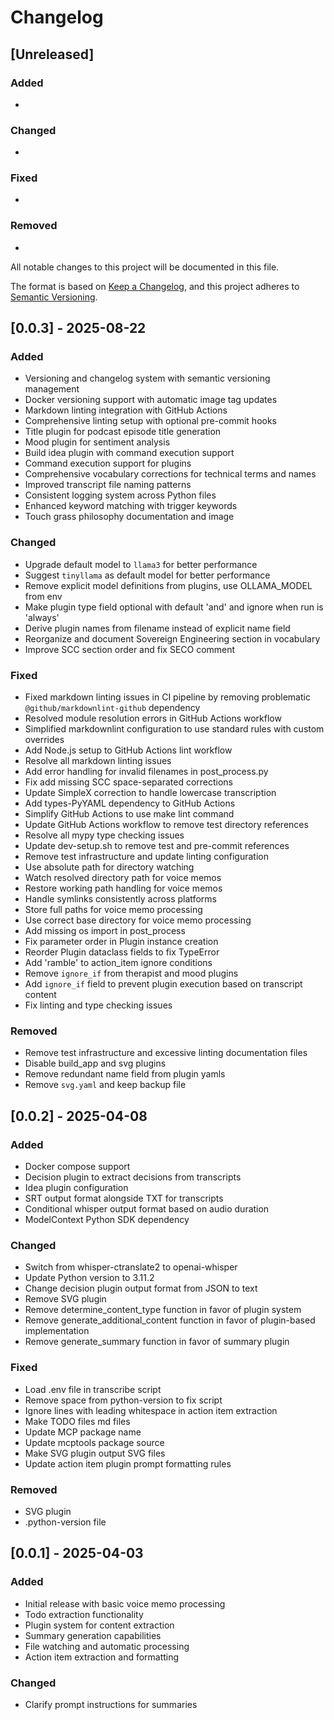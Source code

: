 # Changelog

## [Unreleased]

### Added
- 

### Changed
- 

### Fixed
- 

### Removed
- 


All notable changes to this project will be documented in this file.

The format is based on [Keep a Changelog](https://keepachangelog.com/en/1.0.0/),
and this project adheres to [Semantic Versioning](https://semver.org/spec/v2.0.0.html).

## [0.0.3] - 2025-08-22

### Added
- Versioning and changelog system with semantic versioning management
- Docker versioning support with automatic image tag updates
- Markdown linting integration with GitHub Actions
- Comprehensive linting setup with optional pre-commit hooks
- Title plugin for podcast episode title generation
- Mood plugin for sentiment analysis
- Build idea plugin with command execution support
- Command execution support for plugins
- Comprehensive vocabulary corrections for technical terms and names
- Improved transcript file naming patterns
- Consistent logging system across Python files
- Enhanced keyword matching with trigger keywords
- Touch grass philosophy documentation and image

### Changed
- Upgrade default model to `llama3` for better performance
- Suggest `tinyllama` as default model for better performance
- Remove explicit model definitions from plugins, use OLLAMA_MODEL from env
- Make plugin type field optional with default 'and' and ignore when run is 'always'
- Derive plugin names from filename instead of explicit name field
- Reorganize and document Sovereign Engineering section in vocabulary
- Improve SCC section order and fix SECO comment

### Fixed
- Fixed markdown linting issues in CI pipeline by removing problematic `@github/markdownlint-github` dependency
- Resolved module resolution errors in GitHub Actions workflow
- Simplified markdownlint configuration to use standard rules with custom overrides
- Add Node.js setup to GitHub Actions lint workflow
- Resolve all markdown linting issues
- Add error handling for invalid filenames in post_process.py
- Fix add missing SCC space-separated corrections
- Update SimpleX correction to handle lowercase transcription
- Add types-PyYAML dependency to GitHub Actions
- Simplify GitHub Actions to use make lint command
- Update GitHub Actions workflow to remove test directory references
- Resolve all mypy type checking issues
- Update dev-setup.sh to remove test and pre-commit references
- Remove test infrastructure and update linting configuration
- Use absolute path for directory watching
- Watch resolved directory path for voice memos
- Restore working path handling for voice memos
- Handle symlinks consistently across platforms
- Store full paths for voice memo processing
- Use correct base directory for voice memo processing
- Add missing os import in post_process
- Fix parameter order in Plugin instance creation
- Reorder Plugin dataclass fields to fix TypeError
- Add 'ramble' to action_item ignore conditions
- Remove `ignore_if` from therapist and mood plugins
- Add `ignore_if` field to prevent plugin execution based on transcript content
- Fix linting and type checking issues

### Removed
- Remove test infrastructure and excessive linting documentation files
- Disable build_app and svg plugins
- Remove redundant name field from plugin yamls
- Remove `svg.yaml` and keep backup file

## [0.0.2] - 2025-04-08

### Added

- Docker compose support
- Decision plugin to extract decisions from transcripts
- Idea plugin configuration
- SRT output format alongside TXT for transcripts
- Conditional whisper output format based on audio duration
- ModelContext Python SDK dependency

### Changed

- Switch from whisper-ctranslate2 to openai-whisper
- Update Python version to 3.11.2
- Change decision plugin output format from JSON to text
- Remove SVG plugin
- Remove determine_content_type function in favor of plugin system
- Remove generate_additional_content function in favor of plugin-based implementation
- Remove generate_summary function in favor of summary plugin

### Fixed

- Load .env file in transcribe script
- Remove space from python-version to fix script
- Ignore lines with leading whitespace in action item extraction
- Make TODO files md files
- Update MCP package name
- Update mcptools package source
- Make SVG plugin output SVG files
- Update action item plugin prompt formatting rules

### Removed

- SVG plugin
- .python-version file

## [0.0.1] - 2025-04-03

### Added

- Initial release with basic voice memo processing
- Todo extraction functionality
- Plugin system for content extraction
- Summary generation capabilities
- File watching and automatic processing
- Action item extraction and formatting

### Changed

- Clarify prompt instructions for summaries
